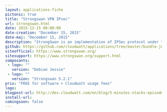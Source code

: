 ```yaml
---
layout: applications-fiche
pictonic: true
title: "Strongswan VPN IPsec"
url: strongswan.html
date: 2015-12-15 00:00:00
date-creation: "December 15, 2015"
date-maj: "December 15, 2015"
description: "StrongSwan is an implementation of IPSec protocol under the GPL license. It will set up an IPSec tunnel with a minimum of steps in order to get a secure and authenticated tunnel to an external area of the Cloudwatt platform."
github: https://github.com/cloudwatt/applications/tree/master/bundle-jessie-strongswan
siteofficiel: https://www.strongswan.org/
sitesupport: https://www.strongswan.org/support.html
composants:
 - logo: ""
   version: "Debian Jessie"
 - logo: ""
   version: "Strongswan 5.2.1"
prix: "FREE for software + Cloudwatt usage fees"
logo: 
blogpost-url: http://dev.cloudwatt.com/en/blog/5-minutes-stacks-episode-sixteen-strongswan.html
install-url:
comingsoon: false
---
```

